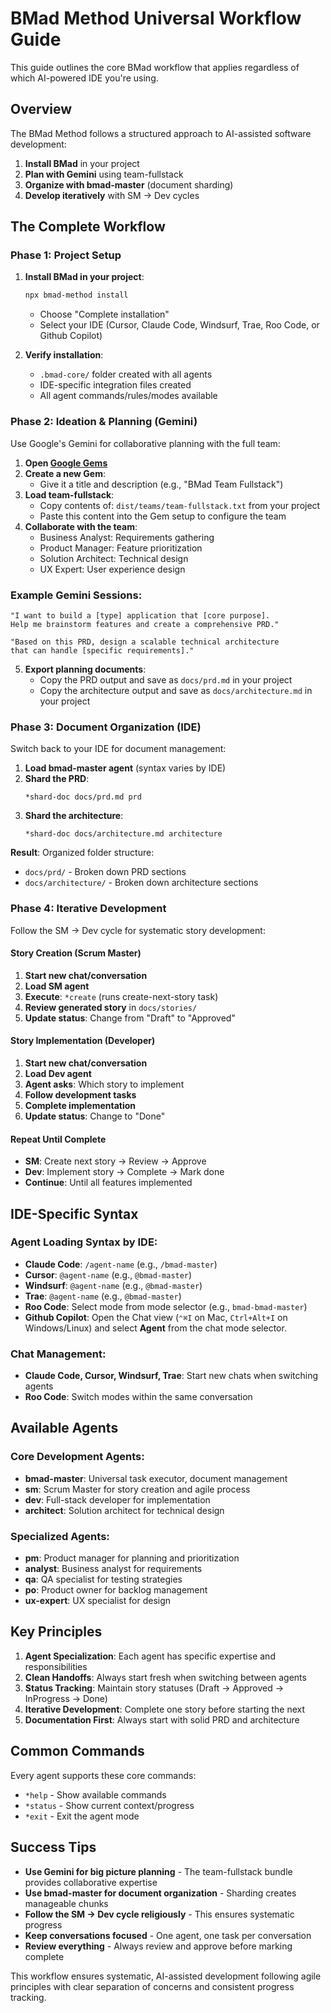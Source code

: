 # BMad Method Universal Workflow Guide

This guide outlines the core BMad workflow that applies regardless of which AI-powered IDE you're using.

## Overview

The BMad Method follows a structured approach to AI-assisted software development:

1. **Install BMad** in your project
2. **Plan with Gemini** using team-fullstack
3. **Organize with bmad-master** (document sharding)
4. **Develop iteratively** with SM → Dev cycles

## The Complete Workflow

### Phase 1: Project Setup

1. **Install BMad in your project**:

   ```bash
   npx bmad-method install
   ```

   - Choose "Complete installation"
   - Select your IDE (Cursor, Claude Code, Windsurf, Trae, Roo Code, or Github Copilot)

2. **Verify installation**:
   - `.bmad-core/` folder created with all agents
   - IDE-specific integration files created
   - All agent commands/rules/modes available

### Phase 2: Ideation & Planning (Gemini)

Use Google's Gemini for collaborative planning with the full team:

1. **Open [Google Gems](https://gemini.google.com/gems/view)**
2. **Create a new Gem**:
   - Give it a title and description (e.g., "BMad Team Fullstack")
3. **Load team-fullstack**:
   - Copy contents of: `dist/teams/team-fullstack.txt` from your project
   - Paste this content into the Gem setup to configure the team
4. **Collaborate with the team**:
   - Business Analyst: Requirements gathering
   - Product Manager: Feature prioritization
   - Solution Architect: Technical design
   - UX Expert: User experience design

### Example Gemini Sessions:

```text
"I want to build a [type] application that [core purpose].
Help me brainstorm features and create a comprehensive PRD."

"Based on this PRD, design a scalable technical architecture
that can handle [specific requirements]."
```

5. **Export planning documents**:
   - Copy the PRD output and save as `docs/prd.md` in your project
   - Copy the architecture output and save as `docs/architecture.md` in your project

### Phase 3: Document Organization (IDE)

Switch back to your IDE for document management:

1. **Load bmad-master agent** (syntax varies by IDE)
2. **Shard the PRD**:
   ```
   *shard-doc docs/prd.md prd
   ```
3. **Shard the architecture**:
   ```
   *shard-doc docs/architecture.md architecture
   ```

**Result**: Organized folder structure:

- `docs/prd/` - Broken down PRD sections
- `docs/architecture/` - Broken down architecture sections

### Phase 4: Iterative Development

Follow the SM → Dev cycle for systematic story development:

#### Story Creation (Scrum Master)

1. **Start new chat/conversation**
2. **Load SM agent**
3. **Execute**: `*create` (runs create-next-story task)
4. **Review generated story** in `docs/stories/`
5. **Update status**: Change from "Draft" to "Approved"

#### Story Implementation (Developer)

1. **Start new chat/conversation**
2. **Load Dev agent**
3. **Agent asks**: Which story to implement
4. **Follow development tasks**
5. **Complete implementation**
6. **Update status**: Change to "Done"

#### Repeat Until Complete

- **SM**: Create next story → Review → Approve
- **Dev**: Implement story → Complete → Mark done
- **Continue**: Until all features implemented

## IDE-Specific Syntax

### Agent Loading Syntax by IDE:

- **Claude Code**: `/agent-name` (e.g., `/bmad-master`)
- **Cursor**: `@agent-name` (e.g., `@bmad-master`)
- **Windsurf**: `@agent-name` (e.g., `@bmad-master`)
- **Trae**: `@agent-name` (e.g., `@bmad-master`)
- **Roo Code**: Select mode from mode selector (e.g., `bmad-bmad-master`)
- **Github Copilot**: Open the Chat view (`⌃⌘I` on Mac, `Ctrl+Alt+I` on Windows/Linux) and select **Agent** from the chat mode selector.

### Chat Management:

- **Claude Code, Cursor, Windsurf, Trae**: Start new chats when switching agents
- **Roo Code**: Switch modes within the same conversation

## Available Agents

### Core Development Agents:

- **bmad-master**: Universal task executor, document management
- **sm**: Scrum Master for story creation and agile process
- **dev**: Full-stack developer for implementation
- **architect**: Solution architect for technical design

### Specialized Agents:

- **pm**: Product manager for planning and prioritization
- **analyst**: Business analyst for requirements
- **qa**: QA specialist for testing strategies
- **po**: Product owner for backlog management
- **ux-expert**: UX specialist for design

## Key Principles

1. **Agent Specialization**: Each agent has specific expertise and responsibilities
2. **Clean Handoffs**: Always start fresh when switching between agents
3. **Status Tracking**: Maintain story statuses (Draft → Approved → InProgress → Done)
4. **Iterative Development**: Complete one story before starting the next
5. **Documentation First**: Always start with solid PRD and architecture

## Common Commands

Every agent supports these core commands:

- `*help` - Show available commands
- `*status` - Show current context/progress
- `*exit` - Exit the agent mode

## Success Tips

- **Use Gemini for big picture planning** - The team-fullstack bundle provides collaborative expertise
- **Use bmad-master for document organization** - Sharding creates manageable chunks
- **Follow the SM → Dev cycle religiously** - This ensures systematic progress
- **Keep conversations focused** - One agent, one task per conversation
- **Review everything** - Always review and approve before marking complete

This workflow ensures systematic, AI-assisted development following agile principles with clear separation of concerns and consistent progress tracking.
